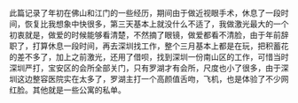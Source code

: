 此篇记录了年初在佛山和江门的一些经历，期间由于做近视眼手术，休息了一段时间，恢复比我想象中快很多，第三天基本上就没什么不适了，我做激光最大的一个初衷就是，做爱的时候能够看清楚，不然摘了眼镜，做爱都看不清脸，由于年前辞职了，打算休息一段时间，再去深圳找工作，整个三月基本上都是在玩，把积蓄花的差不多了，加上之前激光，还用了借呗，找到深圳一份南山区的工作，可惜当时深圳严打，宝安区的会所全部关门，只有罗湖才有会所，尺度也小了很多，由于深圳这边整容医院实在太多了，罗湖主打一个高颜值舌吻，飞机，也是体验了不少网红脸。其他就是一些公寓的私单。